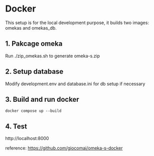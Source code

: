 # Docker
This setup is for the local development purpose, it builds two images: omekas and omekas_db.
## 1. Pakcage omeka
Run ./zip_omekas.sh to generate omeka-s.zip 
## 2. Setup database
Modify development.env and database.ini for db setup if necessary
## 3. Build and run docker
``` docker compose up --build ```
## 4. Test
http://localhost:8000

reference: https://github.com/giocomai/omeka-s-docker 
